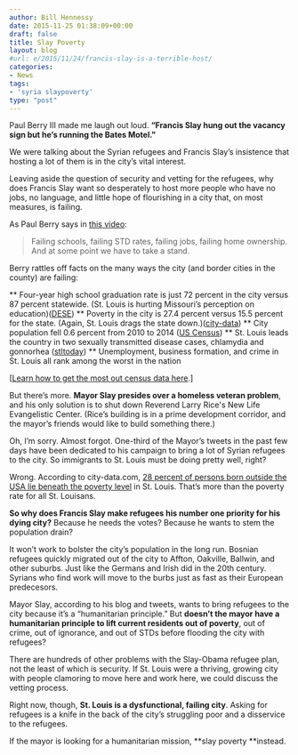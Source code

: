 ```yaml
---
author: Bill Hennessy
date: 2015-11-25 01:38:09+00:00
draft: false
title: Slay Poverty
layout: blog
#url: e/2015/11/24/francis-slay-is-a-terrible-host/
categories:
- News
tags:
- 'syria slaypoverty'
type: "post"
---
```


Paul Berry III made me laugh out loud. **“Francis Slay hung out the vacancy sign but he’s running the Bates Motel."**

We were talking about the Syrian refugees and Francis Slay’s insistence that hosting a lot of them is in the city’s vital interest.

Leaving aside the question of security and vetting for the refugees, why does Francis Slay want so desperately to host more people who have no jobs, no language, and little hope of flourishing in a city that, on most measures, is failing.

As Paul Berry says in [this video](https://www.berryformissouri.com):



> Failing schools, failing STD rates, failing jobs, failing home ownership. And at some point we have to take a stand.



Berry rattles off facts on the many ways the city (and border cities in the county) are failing:




** Four-year high school graduation rate is just 72 percent in the city versus 87 percent statewide. (St. Louis is hurting Missouri’s perception on education)([DESE](https://mcds.dese.mo.gov/guidedinquiry/School%20Report%20Card/District%20Report%20Card.aspx?rp:SchoolYear=2015&rp:SchoolYear=2014&rp:SchoolYear=2013&rp:SchoolYear=2012&rp:DistrictCode=115115#Pa01fd8f448cc47a8b49db20420eb2e93_2_1628iT21))
** Poverty in the city is 27.4 percent versus 15.5 percent for the state. (Again, St. Louis drags the state down.)([city-data](https://www.city-data.com/poverty/poverty-St.-Louis-Missouri.html))
** City population fell 0.6 percent from 2010 to 2014 ([US Census](https://www.census.gov/quickfacts/))
** St. Louis leads the country in two sexually transmitted disease cases, chlamydia and gonnorhea ([stltoday](https://www.stltoday.com/lifestyles/health-med-fit/health/st-louis-still-ranks-highest-in-std-rates/article_8f3585f8-c896-5624-8176-569aa84fd009.html))
** Unemployment, business formation, and crime in St. Louis all rank among the worst in the nation


[[Learn how to get the most out census data here](https://backgroundchecks.org/us-census-guide-how-to-get-the-most-out-of-census-gov.html).]

But there’s more. **Mayor Slay presides over a homeless veteran problem**, and his only solution is to shut down Reverend Larry Rice's New Life Evangelistic Center. (Rice’s building is in a prime development corridor, and the mayor’s friends would like to build something there.)

Oh, I’m sorry. Almost forgot. One-third of the Mayor’s tweets in the past few days have been dedicated to his campaign to bring a lot of Syrian refugees to the city. So immigrants to St. Louis must be doing pretty well, right?

Wrong. According to city-data.com, [28 percent of persons born outside the USA lie beneath the poverty level](https://www.city-data.com/poverty/poverty-St.-Louis-Missouri.html) in St. Louis. That’s more than the poverty rate for all St. Louisans.

**So why does Francis Slay make refugees his number one priority for his dying city?** Because he needs the votes? Because he wants to stem the population drain?

It won’t work to bolster the city’s population in the long run. Bosnian refugees quickly migrated out of the city to Affton, Oakville, Ballwin, and other suburbs. Just like the Germans and Irish did in the 20th century. Syrians who find work will move to the burbs just as fast as their European predecesors.

Mayor Slay, according to his blog and tweets, wants to bring refugees to the city because it’s a “humanitarian principle.” But **doesn’t the mayor have a humanitarian principle to lift current residents out of poverty**, out of crime, out of ignorance, and out of STDs before flooding the city with refugees?

There are hundreds of other problems with the Slay-Obama refugee plan, not the least of which is security. If St. Louis were a thriving, growing city with people clamoring to move here and work here, we could discuss the vetting process.

Right now, though, **St. Louis is a dysfunctional, failing city**. Asking for refugees is a knife in the back of the city’s struggling poor and a disservice to the refugees.

If the mayor is looking for a humanitarian mission, **slay poverty **instead.
